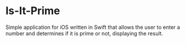 # Is-It-Prime

Simple application for iOS written in Swift that allows the user to enter a number and determines if it is prime or not, 
displaying the result.
